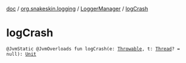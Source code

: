 [doc](../../index.md) / [org.snakeskin.logging](../index.md) / [LoggerManager](index.md) / [logCrash](./log-crash.md)

# logCrash

`@JvmStatic @JvmOverloads fun logCrash(e: `[`Throwable`](https://kotlinlang.org/api/latest/jvm/stdlib/kotlin/-throwable/index.html)`, t: `[`Thread`](http://docs.oracle.com/javase/6/docs/api/java/lang/Thread.html)`? = null): `[`Unit`](https://kotlinlang.org/api/latest/jvm/stdlib/kotlin/-unit/index.html)
